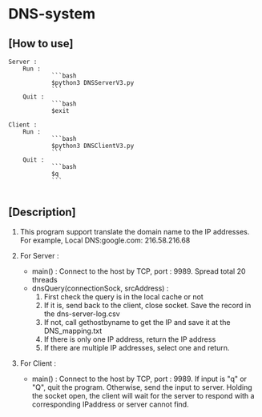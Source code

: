 # DNS-system

## [How to use]

```
Server :
    Run : 
            ```bash
            $python3 DNSServerV3.py
            ```
    Quit :
            ```bash
            $exit

Client :
    Run :
            ```bash
            $python3 DNSClientV3.py
            ```
    Quit :
            ```bash
            $q
            ```
        
```
## [Description]

1. This program support translate the domain name to the IP addresses.
    For example, Local DNS:google.com: 216.58.216.68
2. For Server :
    - main() :
        Connect to the host by TCP, port : 9989. Spread total 20 threads
    - dnsQuery(connectionSock, srcAddress) :
        1. First check the query is in the local cache or not
        2. If it is, send back to the client, close socket. Save the record in the dns-server-log.csv
        3. If not, call gethostbyname to get the IP and save it at the DNS_mapping.txt
        4. If there is only one IP address, return the IP address
        5. If there are multiple IP addresses, select one and return.

3. For Client :
    - main() :
        Connect to the host by TCP, port : 9989. If input is "q" or "Q", quit the program.
        Otherwise, send the input to server.
        Holding the socket open, the client will wait for the server to respond with a corresponding IPaddress or server cannot find.
        
